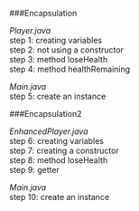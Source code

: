 ###Encapsulation

_Player.java_ <br/>
step 1: creating variables <br/>
step 2: not using a constructor <br/>
step 3: method loseHealth <br/>
step 4: method healthRemaining

_Main.java_ <br/>
step 5: create an instance

###Encapsulation2

_EnhancedPlayer.java_ <br/>
step 6: creating variables <br/>
step 7: creating a constructor <br/>
step 8: method loseHealth <br/>
step 9: getter

_Main.java_ <br/>
step 10: create an instance
